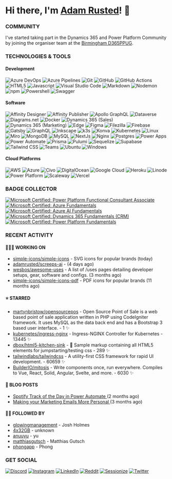 # Hi there, I'm [Adam Rusted](https://www.adamrusted.me/)! 👋

### COMMUNITY
I've started taking part in the Dynamics 365 and Power Platform Community by joining the organiser team at the [Birmingham D365PPUG](https://www.d365ppug.com/etn/birmingham-dynamics-365-power-platform-user-group-in-person-event-10th-november-2022/).

### TECHNOLOGIES & TOOLS

#### Development
![Azure DevOps](https://img.shields.io/badge/Azure%20DevOps-0078D7.svg?style=for-the-badge&logo=azure-devops&logoColor=white)
![Azure Pipelines](https://img.shields.io/badge/Azure%20Pipelines-2560E0.svg?style=for-the-badge&logo=azure-pipelines&logoColor=white)
![Git](https://img.shields.io/badge/Git-F05032.svg?style=for-the-badge&logo=git&logoColor=white)
![GitHub](https://img.shields.io/badge/Github-000.svg?style=for-the-badge&logo=github&logoColor=white)
![GitHub Actions](https://img.shields.io/badge/GitHub%20Actions-2088FF.svg?style=for-the-badge&logo=github-actions&logoColor=white)
![HTML5](https://img.shields.io/badge/HTML-E34F26.svg?style=for-the-badge&logo=html5&logoColor=white)
![Javascript](https://img.shields.io/badge/Javascript-F7DF1E.svg?style=for-the-badge&logo=javascript&logoColor=black)
![Visual Studio Code](https://img.shields.io/badge/VS%20Code-007ACC.svg?style=for-the-badge&logo=visual-studio-code&logoColor=white)
![Markdown](https://img.shields.io/badge/Markdown-000.svg?style=for-the-badge&logo=markdown&logoColor=white)
![Nodemon](https://img.shields.io/badge/Nodemon-76D04B.svg?style=for-the-badge&logo=nodemon&logoColor=white)
![npm](https://img.shields.io/badge/npm-CB3837.svg?style=for-the-badge&logo=data:image/svg+xml;base64,PHN2ZyByb2xlPSJpbWciIHZpZXdCb3g9IjAgMCAyNCAyNCIgeG1sbnM9Imh0dHA6Ly93d3cudzMub3JnLzIwMDAvc3ZnIj48dGl0bGU+bnBtPC90aXRsZT48cGF0aCBkPSJNMS43NjMgMEMuNzg2IDAgMCAuNzg2IDAgMS43NjN2MjAuNDc0QzAgMjMuMjE0Ljc4NiAyNCAxLjc2MyAyNGgyMC40NzRjLjk3NyAwIDEuNzYzLS43ODYgMS43NjMtMS43NjNWMS43NjNDMjQgLjc4NiAyMy4yMTQgMCAyMi4yMzcgMHpNNS4xMyA1LjMyM2wxMy44MzcuMDE5LS4wMDkgMTMuODM2aC0zLjQ2NGwuMDEtMTAuMzgyaC0zLjQ1NkwxMi4wNCAxOS4xN0g1LjExM3oiIGZpbGw9IndoaXRlIi8+PC9zdmc+&logoColor=white)
![Powershell](https://img.shields.io/badge/Powershell-5391FE.svg?style=for-the-badge&logo=powershell&logoColor=white)
![Swagger](https://img.shields.io/badge/Swagger-85EA2D.svg?style=for-the-badge&logo=swagger&logoColor=black)

#### Software
![Affinity Designer](https://img.shields.io/badge/Affinity%20Designer-1B72BE.svg?style=for-the-badge&logo=affinity-designer&logoColor=white)
![Affinity Publisher](https://img.shields.io/badge/Affinity%20Publisher-C9284D.svg?style=for-the-badge&logo=affinity-publisher&logoColor=white)
![Apollo GraphQL](https://img.shields.io/badge/Apollo%20GraphQL-311C87.svg?style=for-the-badge&logo=apollo-graphql&logoColor=white)
![Dataverse](https://img.shields.io/badge/Dataverse-088142.svg?style=for-the-badge&logo=dataverse&logoColor=white)
![Diagrams.net](https://img.shields.io/badge/Diagrams.net-F08705.svg?style=for-the-badge&logo=diagramsdotnet&logoColor=white)
![Docker](https://img.shields.io/badge/Docker-2496ED.svg?style=for-the-badge&logo=docker&logoColor=white)
![Dynamics 365 (Sales)](https://img.shields.io/badge/Dynamics%20365%20-Sales-EEE.svg?style=for-the-badge&logo=dynamics-365&logoColor=white&labelColor=0B53CE)
![Dynamics 365 (Marketing)](https://img.shields.io/badge/Dynamics%20365%20-Marketing%20(Outbound)-EEE.svg?style=for-the-badge&logo=dynamics-365&logoColor=white&labelColor=0B53CE)
![Edge](https://img.shields.io/badge/Edge-0078D7.svg?style=for-the-badge&logo=microsoft-edge&logoColor=white)
![Figma](https://img.shields.io/badge/Figma-F24E1E.svg?style=for-the-badge&logo=figma&logoColor=white)
![Filezilla](https://img.shields.io/badge/Filezilla-BF0000.svg?style=for-the-badge&logo=filezilla&logoColor=white)
![Firebase](https://img.shields.io/badge/Firebase-FFCA28.svg?style=for-the-badge&logo=firebase&logoColor=black)
![Gatsby](https://img.shields.io/badge/Gatsby-663399.svg?style=for-the-badge&logo=gatsby&logoColor=white)
![GraphQL](https://img.shields.io/badge/GraphQL-E10098.svg?style=for-the-badge&logo=graphql&logoColor=white)
![Inkscape](https://img.shields.io/badge/Inkscape-000.svg?style=for-the-badge&logo=inkscape&logoColor=white)
![k3s](https://img.shields.io/badge/k3s-FFC61C.svg?style=for-the-badge&logo=k3s&logoColor=black)
![Konva](https://img.shields.io/badge/Konva-0D83CD.svg?style=for-the-badge&logo=konva&logoColor=white)
![Kubernetes](https://img.shields.io/badge/Kubernetes-326CE5.svg?style=for-the-badge&logo=kubernetes&logoColor=white)
![Linux](https://img.shields.io/badge/Linux-FCC624.svg?style=for-the-badge&logo=linux&logoColor=black)
![Miro](https://img.shields.io/badge/Miro-050038.svg?style=for-the-badge&logo=miro&logoColor=white)
![MongoDB](https://img.shields.io/badge/MongoDB-47A248.svg?style=for-the-badge&logo=mongodb&logoColor=white)
![MySQL](https://img.shields.io/badge/MySQL-4479A1.svg?style=for-the-badge&logo=mysql&logoColor=white)
![NextJs](https://img.shields.io/badge/NextJs-000.svg?style=for-the-badge&logo=nextdotjs&logoColor=white)
![Nginx](https://img.shields.io/badge/Nginx-009639.svg?style=for-the-badge&logo=nginx&logoColor=white)
![Postgres](https://img.shields.io/badge/Postgres-4169E1.svg?style=for-the-badge&logo=postgresql&logoColor=white)
![Power Apps](https://img.shields.io/badge/Power%20Apps-742774.svg?style=for-the-badge&logo=power-apps&logoColor=white)
![Power Automate](https://img.shields.io/badge/Power%20Automate-0066FF.svg?style=for-the-badge&logo=power-automate&logoColor=white)
![Prisma](https://img.shields.io/badge/Prisma-2D3748.svg?style=for-the-badge&logo=prisma&logoColor=white)
![Pulumi](https://img.shields.io/badge/Pulumi-8A3391.svg?style=for-the-badge&logo=pulumi&logoColor=white)
![Sequelize](https://img.shields.io/badge/Sequelize-52B0E7.svg?style=for-the-badge&logo=sequelize&logoColor=white)
![Supabase](https://img.shields.io/badge/Supabase-3ECF8E.svg?style=for-the-badge&logo=supabase&logoColor=white)
![Tailwind CSS](https://img.shields.io/badge/Tailwind-06B6D4.svg?style=for-the-badge&logo=tailwindcss&logoColor=white)
![Teams](https://img.shields.io/badge/Teams-6264A7.svg?style=for-the-badge&logo=microsoft-teams&logoColor=white)
![Ubuntu](https://img.shields.io/badge/Ubuntu-E95420.svg?style=for-the-badge&logo=ubuntu&logoColor=white)
![Windows](https://img.shields.io/badge/Windows%2011-0078D4.svg?style=for-the-badge&logo=windows-11&logoColor=white)

#### Cloud Platforms
![AWS](https://img.shields.io/badge/AWS-FF9900.svg?style=for-the-badge&logo=amazon-aws&logoColor=white)
![Azure](https://img.shields.io/badge/azure-0078D4.svg?style=for-the-badge&logo=microsoft-azure&logoColor=white)
![Civo](https://img.shields.io/badge/civo-239DFF.svg?style=for-the-badge&logo=civo&logoColor=white)
![DigitalOcean](https://img.shields.io/badge/DigitalOcean-0080FF.svg?style=for-the-badge&logo=DigitalOcean&logoColor=white)
![Google Cloud](https://img.shields.io/badge/Google%20Cloud-4285F4.svg?style=for-the-badge&logo=google-cloud&logoColor=white)
![Heroku](https://img.shields.io/badge/heroku-430098.svg?style=for-the-badge&logo=heroku&logoColor=white)
![Linode](https://img.shields.io/badge/linode-00A95C?style=for-the-badge&logo=linode&logoColor=white)
![Power Platform](https://img.shields.io/badge/Power%20Platform-1CA47D.svg?style=for-the-badge&logo=power-platform&logoColor=white)
![Scaleway](https://img.shields.io/badge/SCALEWAY-4f0599.svg?style=for-the-badge&logo=scaleway&logoColor=white)
![Vercel](https://img.shields.io/badge/Vercel-000.svg?style=for-the-badge&logo=vercel&logoColor=white)

### BADGE COLLECTOR

<!--START_SECTION:badges-->

[![Microsoft Certified: Power Platform Functional Consultant Associate](https://images.credly.com/size/110x110/images/243ab956-2af5-4abd-8b91-27bc580f17ae/power-platform-functional-consultant-600x600__1_.png)](http://www.credly.com/badges/0e936abf-d5dc-49c4-9680-f56f6dea24e7 "Microsoft Certified: Power Platform Functional Consultant Associate")
[![Microsoft Certified: Azure Fundamentals](https://images.credly.com/size/110x110/images/be8fcaeb-c769-4858-b567-ffaaa73ce8cf/image.png)](http://www.credly.com/badges/26c06ca5-8fd3-43b3-8f0b-062e746dbfee "Microsoft Certified: Azure Fundamentals")
[![Microsoft Certified: Azure AI Fundamentals](https://images.credly.com/size/110x110/images/4136ced8-75d5-4afb-8677-40b6236e2672/azure-ai-fundamentals-600x600.png)](http://www.credly.com/badges/52c364fb-3728-4d31-ac82-9621a7c86641 "Microsoft Certified: Azure AI Fundamentals")
[![Microsoft Certified: Dynamics 365 Fundamentals (CRM)](https://images.credly.com/size/110x110/images/42992295-0ee2-4527-982d-e51efbec40fc/dynamics365-fundamentals-crm-600x600.png)](http://www.credly.com/badges/18f46909-0a5f-428e-8c66-0b40b53451e6 "Microsoft Certified: Dynamics 365 Fundamentals (CRM)")
[![Microsoft Certified: Power Platform Fundamentals](https://images.credly.com/size/110x110/images/2a6251f2-737b-4bf6-9190-d77570cc76fc/CERT-Fundamentals-Power-Platform.png)](http://www.credly.com/badges/74fc371d-5a40-4f73-8ded-a802d2696235 "Microsoft Certified: Power Platform Fundamentals")
<!--END_SECTION:badges-->


### RECENT ACTIVITY

#### 🧑🏻‍💻 WORKING ON

- [simple-icons/simple-icons](https://github.com/simple-icons/simple-icons) - SVG icons for popular brands (today)
- [adamrusted/screeps-ai](https://github.com/adamrusted/screeps-ai) -  (4 days ago)
- [wesbos/awesome-uses](https://github.com/wesbos/awesome-uses) - A list of /uses pages detailing developer setups, gear, software and configs. (3 months ago)
- [simple-icons/simple-icons-pdf](https://github.com/simple-icons/simple-icons-pdf) - PDF icons for popular brands (11 months ago)

#### ⭐ STARRED

- [martynbristow/opensourcepos](https://github.com/martynbristow/opensourcepos) - Open Source Point of Sale is a web based point of sale application written in PHP using CodeIgniter framework. It uses MySQL as the data back end and has a Bootstrap 3 based user interface. - 1 ✨
- [kubernetes/ingress-nginx](https://github.com/kubernetes/ingress-nginx) - Ingress-NGINX Controller for Kubernetes - 13445 ✨
- [dbox/html5-kitchen-sink](https://github.com/dbox/html5-kitchen-sink) - :potable_water: Sample markup containing all HTML5 elements for jumpstarting/testing css - 289 ✨
- [tailwindlabs/tailwindcss](https://github.com/tailwindlabs/tailwindcss) - A utility-first CSS framework for rapid UI development. - 60659 ✨
- [BuilderIO/mitosis](https://github.com/BuilderIO/mitosis) - Write components once, run everywhere. Compiles to Vue, React, Solid, Angular, Svelte, and more.  - 6030 ✨
  
#### 📝 BLOG POSTS

- [ Spotify Track of the Day in Power Automate ](https://www.adamrusted.me/track-of-the-day-power-automate) (2 months ago)
- [ Making your Marketing Emails More Personal ](https://www.adamrusted.me/customizing-emails-in-d365-marketing) (3 months ago)

#### 🤝🏻 FOLLOWED BY

- [glowingmanagement](https://github.com/glowingmanagement) - Josh Holmes
- [4x32GB](https://github.com/4x32GB) - unknown
- [anuuyu](https://github.com/anuuyu) - yu
- [matthiasgutsch](https://github.com/matthiasgutsch) - Matthias Gutsch
- [phongapp](https://github.com/phongapp) - Phong
  
### GET SOCIAL
[![Discord](https://img.shields.io/badge/Rusty%238438-5865F2.svg?style=for-the-badge&logo=discord&logoColor=white)](https://discordapp.com/users/280473140939849739)
[![Instagram](https://img.shields.io/badge/@adamrusted-E1306C?style=for-the-badge&logo=instagram&logoColor=white)](https://www.instagram.com/adamrusted/)
[![LinkedIn](https://img.shields.io/badge/@adamrusted-0A66C2?style=for-the-badge&logo=linkedin&logoColor=white)](https://www.linkedin.com/in/adamrusted/)
[![Reddit](https://img.shields.io/badge/@adamrusted-FF4500.svg?style=for-the-badge&logo=reddit&logoColor=white)](https://www.reddit.com/user/adamrusted)
[![Sessionize](https://img.shields.io/badge/@adamrusted-1AB394.svg?style=for-the-badge&logo=sessionize&logoColor=white)](https://sessionize.com/adamrusted)
[![Twitter](https://img.shields.io/badge/-@adamrusted-1DA1F2?style=for-the-badge&logo=twitter&logoColor=white)](https://twitter.com/adamrusted)
